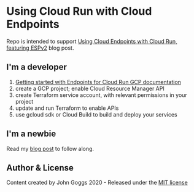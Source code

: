 # Using Cloud Run with Cloud Endpoints

Repo is intended to support <a href="https://j.goggs.eu/2020/07/using-cloud-endpoints-with-cloud-run/" target="_blank">Using Cloud Endpoints with Cloud Run, featuring ESPv2</a> blog post.

## I'm a developer

 1. <a href="https://cloud.google.com/endpoints/docs/openapi/get-started-cloud-run" target="_blank">Getting started with Endpoints for Cloud Run GCP documentation</a>
 2. create a GCP project; enable Cloud Resource Manager API
 3. create Terraform service account, with relevant permissions in your project
 4. update and run Terraform to enable APIs
 5. use gcloud sdk or Cloud Build to build and deploy your services

## I'm a newbie

Read my <a href="https://j.goggs.eu/2020/07/using-cloud-endpoints-with-cloud-run/" target="_blank">blog post</a> to follow along.

## Author & License

Content created by John Goggs 2020 - Released under the [MIT license](LICENSE)